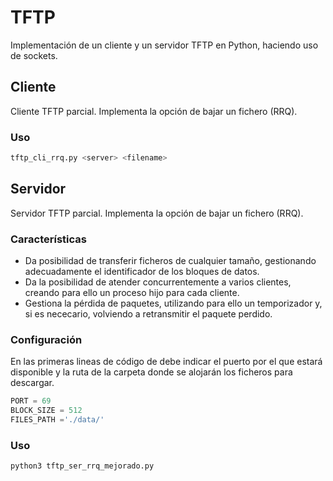 # TFTP
Implementación de un cliente y un servidor TFTP en Python, haciendo uso de sockets.

## Cliente
Cliente TFTP parcial. Implementa la opción de bajar un fichero (RRQ).
### Uso
```bash
tftp_cli_rrq.py <server> <filename>
```

## Servidor
Servidor TFTP parcial. Implementa la opción de bajar un fichero (RRQ).
### Características
- Da posibilidad de transferir ficheros de cualquier tamaño, gestionando adecuadamente el
identificador de los bloques de datos.
- Da la posibilidad de atender concurrentemente a varios clientes, creando para ello un
proceso hijo para cada cliente.
- Gestiona la pérdida de paquetes, utilizando para ello un temporizador y, si es nececario,
volviendo a retransmitir el paquete perdido.
### Configuración
En las primeras lineas de código de debe indicar el puerto por el que estará disponible y la ruta de la carpeta donde se alojarán los ficheros para descargar.
```python
PORT = 69
BLOCK_SIZE = 512
FILES_PATH ='./data/'
```
### Uso
```bash
python3 tftp_ser_rrq_mejorado.py
```
